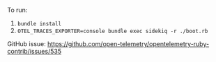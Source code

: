 To run:

1. `bundle install`
3. `OTEL_TRACES_EXPORTER=console bundle exec sidekiq -r ./boot.rb`

GitHub issue: https://github.com/open-telemetry/opentelemetry-ruby-contrib/issues/535
